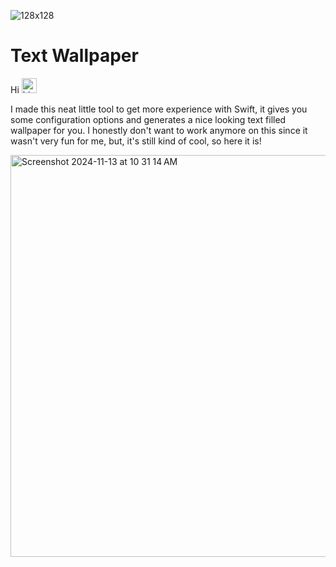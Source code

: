 ![128x128](https://github.com/user-attachments/assets/8d180293-1806-4af1-86e8-4614bdd88f52)

# Text Wallpaper

Hi <img width="24" alt="hi-hello" src="https://github.com/user-attachments/assets/d9bc7976-5228-46e1-a7b2-087245386370">

I made this neat little tool to get more experience with Swift, it gives you some configuration options and generates a nice looking text filled wallpaper for you. I honestly don't want to work anymore on this since it wasn't very fun for me, but, it's still kind of cool, so here it is!

<img width="643" alt="Screenshot 2024-11-13 at 10 31 14 AM" src="https://github.com/user-attachments/assets/3b33438f-c10f-412a-9e06-27493596a33a">

